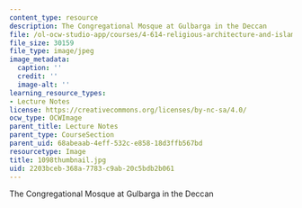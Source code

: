 ```yaml
---
content_type: resource
description: The Congregational Mosque at Gulbarga in the Deccan
file: /ol-ocw-studio-app/courses/4-614-religious-architecture-and-islamic-cultures-fall-2002/2203bceb368a7783c9ab20c5bdb2b061_1098thumbnail.jpg
file_size: 30159
file_type: image/jpeg
image_metadata:
  caption: ''
  credit: ''
  image-alt: ''
learning_resource_types:
- Lecture Notes
license: https://creativecommons.org/licenses/by-nc-sa/4.0/
ocw_type: OCWImage
parent_title: Lecture Notes
parent_type: CourseSection
parent_uid: 68abeaab-4eff-532c-e858-18d3ffb567bd
resourcetype: Image
title: 1098thumbnail.jpg
uid: 2203bceb-368a-7783-c9ab-20c5bdb2b061
---
```

The Congregational Mosque at Gulbarga in the Deccan